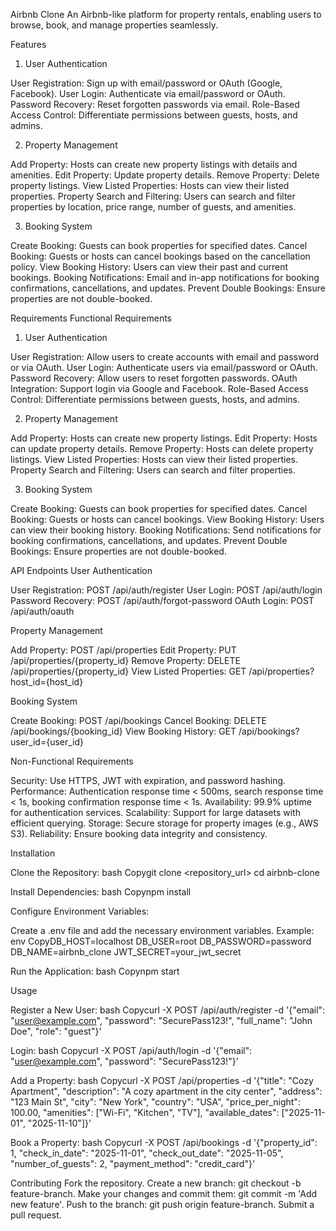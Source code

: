Airbnb Clone
An Airbnb-like platform for property rentals, enabling users to browse, book, and manage properties seamlessly.

Features
1. User Authentication

User Registration: Sign up with email/password or OAuth (Google, Facebook).
User Login: Authenticate via email/password or OAuth.
Password Recovery: Reset forgotten passwords via email.
Role-Based Access Control: Differentiate permissions between guests, hosts, and admins.

2. Property Management

Add Property: Hosts can create new property listings with details and amenities.
Edit Property: Update property details.
Remove Property: Delete property listings.
View Listed Properties: Hosts can view their listed properties.
Property Search and Filtering: Users can search and filter properties by location, price range, number of guests, and amenities.

3. Booking System

Create Booking: Guests can book properties for specified dates.
Cancel Booking: Guests or hosts can cancel bookings based on the cancellation policy.
View Booking History: Users can view their past and current bookings.
Booking Notifications: Email and in-app notifications for booking confirmations, cancellations, and updates.
Prevent Double Bookings: Ensure properties are not double-booked.


Requirements
Functional Requirements
1. User Authentication

User Registration: Allow users to create accounts with email and password or via OAuth.
User Login: Authenticate users via email/password or OAuth.
Password Recovery: Allow users to reset forgotten passwords.
OAuth Integration: Support login via Google and Facebook.
Role-Based Access Control: Differentiate permissions between guests, hosts, and admins.

2. Property Management

Add Property: Hosts can create new property listings.
Edit Property: Hosts can update property details.
Remove Property: Hosts can delete property listings.
View Listed Properties: Hosts can view their listed properties.
Property Search and Filtering: Users can search and filter properties.

3. Booking System

Create Booking: Guests can book properties for specified dates.
Cancel Booking: Guests or hosts can cancel bookings.
View Booking History: Users can view their booking history.
Booking Notifications: Send notifications for booking confirmations, cancellations, and updates.
Prevent Double Bookings: Ensure properties are not double-booked.


API Endpoints
User Authentication

User Registration: POST /api/auth/register
User Login: POST /api/auth/login
Password Recovery: POST /api/auth/forgot-password
OAuth Login: POST /api/auth/oauth

Property Management

Add Property: POST /api/properties
Edit Property: PUT /api/properties/{property_id}
Remove Property: DELETE /api/properties/{property_id}
View Listed Properties: GET /api/properties?host_id={host_id}

Booking System

Create Booking: POST /api/bookings
Cancel Booking: DELETE /api/bookings/{booking_id}
View Booking History: GET /api/bookings?user_id={user_id}


Non-Functional Requirements

Security: Use HTTPS, JWT with expiration, and password hashing.
Performance: Authentication response time < 500ms, search response time < 1s, booking confirmation response time < 1s.
Availability: 99.9% uptime for authentication services.
Scalability: Support for large datasets with efficient querying.
Storage: Secure storage for property images (e.g., AWS S3).
Reliability: Ensure booking data integrity and consistency.


Installation


Clone the Repository:
bash Copygit clone <repository_url>
cd airbnb-clone


Install Dependencies:
bash Copynpm install


Configure Environment Variables:

Create a .env file and add the necessary environment variables.
Example:
env CopyDB_HOST=localhost
DB_USER=root
DB_PASSWORD=password
DB_NAME=airbnb_clone
JWT_SECRET=your_jwt_secret




Run the Application:
bash Copynpm start



Usage


Register a New User:
bash Copycurl -X POST /api/auth/register -d '{"email": "user@example.com", "password": "SecurePass123!", "full_name": "John Doe", "role": "guest"}'


Login:
bash Copycurl -X POST /api/auth/login -d '{"email": "user@example.com", "password": "SecurePass123!"}'


Add a Property:
bash Copycurl -X POST /api/properties -d '{"title": "Cozy Apartment", "description": "A cozy apartment in the city center", "address": "123 Main St", "city": "New York", "country": "USA", "price_per_night": 100.00, "amenities": ["Wi-Fi", "Kitchen", "TV"], "available_dates": ["2025-11-01", "2025-11-10"]}'


Book a Property:
bash Copycurl -X POST /api/bookings -d '{"property_id": 1, "check_in_date": "2025-11-01", "check_out_date": "2025-11-05", "number_of_guests": 2, "payment_method": "credit_card"}'

Contributing
Fork the repository.
Create a new branch: git checkout -b feature-branch.
Make your changes and commit them: git commit -m 'Add new feature'.
Push to the branch: git push origin feature-branch.
Submit a pull request.


